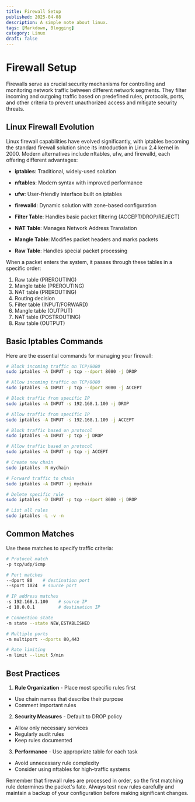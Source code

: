 ```yaml
---
title: Firewall Setup
published: 2025-04-08
description: A simple note about linux.
tags: [Markdown, Blogging]
category: Linux
draft: false
---
```


# Firewall Setup

Firewalls serve as crucial security mechanisms for controlling and monitoring network traffic between different network segments. They filter incoming and outgoing traffic based on predefined rules, protocols, ports, and other criteria to prevent unauthorized access and mitigate security threats.

## Linux Firewall Evolution

Linux firewall capabilities have evolved significantly, with iptables becoming the standard firewall solution since its introduction in Linux 2.4 kernel in 2000. Modern alternatives include nftables, ufw, and firewalld, each offering different advantages:

- **iptables**: Traditional, widely-used solution
- **nftables**: Modern syntax with improved performance
- **ufw**: User-friendly interface built on iptables
- **firewalld**: Dynamic solution with zone-based configuration


- **Filter Table**: Handles basic packet filtering (ACCEPT/DROP/REJECT)
- **NAT Table**: Manages Network Address Translation
- **Mangle Table**: Modifies packet headers and marks packets
- **Raw Table**: Handles special packet processing

When a packet enters the system, it passes through these tables in a specific order:

1. Raw table (PREROUTING)
2. Mangle table (PREROUTING)
3. NAT table (PREROUTING)
4. Routing decision
5. Filter table (INPUT/FORWARD)
6. Mangle table (OUTPUT)
7. NAT table (POSTROUTING)
8. Raw table (OUTPUT)

## Basic Iptables Commands

Here are the essential commands for managing your firewall:

```bash
# Block incoming traffic on TCP/8080
sudo iptables -A INPUT -p tcp --dport 8080 -j DROP

# Allow incoming traffic on TCP/8080
sudo iptables -A INPUT -p tcp --dport 8080 -j ACCEPT

# Block traffic from specific IP
sudo iptables -A INPUT -s 192.168.1.100 -j DROP

# Allow traffic from specific IP
sudo iptables -A INPUT -s 192.168.1.100 -j ACCEPT

# Block traffic based on protocol
sudo iptables -A INPUT -p tcp -j DROP

# Allow traffic based on protocol
sudo iptables -A INPUT -p tcp -j ACCEPT

# Create new chain
sudo iptables -N mychain

# Forward traffic to chain
sudo iptables -A INPUT -j mychain

# Delete specific rule
sudo iptables -D INPUT -p tcp --dport 8080 -j DROP

# List all rules
sudo iptables -L -v -n
```

## Common Matches

Use these matches to specify traffic criteria:

```bash
# Protocol match
-p tcp/udp/icmp

# Port matches
--dport 80    # destination port
--sport 1024  # source port

# IP address matches
-s 192.168.1.100    # source IP
-d 10.0.0.1         # destination IP

# Connection state
-m state --state NEW,ESTABLISHED

# Multiple ports
-m multiport --dports 80,443

# Rate limiting
-m limit --limit 5/min
```

## Best Practices

1. **Rule Organization**  - Place most specific rules first
  - Use chain names that describe their purpose
  - Comment important rules


2. **Security Measures**  - Default to DROP policy
  - Allow only necessary services
  - Regularly audit rules
  - Keep rules documented


3. **Performance**  - Use appropriate table for each task
  - Avoid unnecessary rule complexity
  - Consider using nftables for high-traffic systems



Remember that firewall rules are processed in order, so the first matching rule determines the packet's fate. Always test new rules carefully and maintain a backup of your configuration before making significant changes.